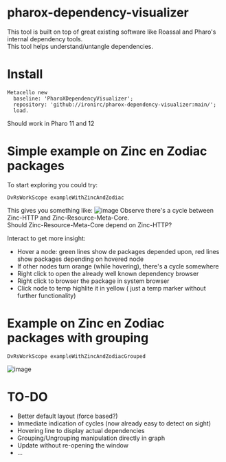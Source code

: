 # pharox-dependency-visualizer
This tool is built on top of great existing software like Roassal and Pharo's internal dependency tools.  
This tool helps understand/untangle dependencies.

# Install
```Smalltalk
Metacello new
  baseline: 'PharoXDependencyVisualizer';
  repository: 'github://ironirc/pharox-dependency-visualizer:main/';
  load.
```
Should work in Pharo 11 and 12  

# Simple example on Zinc en Zodiac packages
To start exploring you could try:
```Smalltalk
DvRsWorkScope exampleWithZincAndZodiac
```
This gives you something like:
![image](https://github.com/user-attachments/assets/0f7861e1-96b2-41de-8aa4-3130ca8e6b65)
Observe there's a cycle between Zinc-HTTP and Zinc-Resource-Meta-Core.  
Should Zinc-Resource-Meta-Core depend on Zinc-HTTP?  

Interact to get more insight:
- Hover a node: green lines show de packages depended upon, red lines show packages depending on hovered node
- If other nodes turn orange (while hovering), there's a cycle somewhere
- Right click to open the already well known dependency browser
- Right click to browser the package in system browser
- Click node to temp highlite it in yellow ( just a temp marker without further functionality)

# Example on Zinc en Zodiac packages with grouping
```Smalltalk
DvRsWorkScope exampleWithZincAndZodiacGrouped
```
![image](https://github.com/user-attachments/assets/1a2f1441-e2da-454f-a5c8-cfa122a6905e)


# TO-DO
- Better default layout (force based?)
- Immediate indication of cycles (now already easy to detect on sight)
- Hovering line to display actual dependencies
- Grouping/Ungrouping manipulation directly in graph
- Update without re-opening the window
- ...
